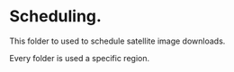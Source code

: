 # Scheduling.

This folder to used to schedule satellite image downloads.

Every folder is used a specific region.
